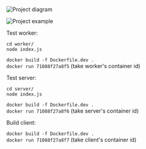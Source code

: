 ![Project diagram](https://github.com/sugalvojau/js-docker-multi-container-application/blob/master/README-diagram.png)  

![Project example](https://github.com/sugalvojau/js-docker-multi-container-application/blob/master/README-example.png)  

Test worker:

`cd worker/`  
`node index.js`  

`docker build -f Dockerfile.dev .`  
`docker run 71088f27a8f5` (take worker's container id)    


Test server:  

`cd server/`  
`node index.js`  

`docker build -f Dockerfile.dev .`  
`docker run 71088f27a8f6` (take server's container id)    

Build client:  
  
`docker build -f Dockerfile.dev .`  
`docker run 71088f27a8f7` (take client's container id)    
